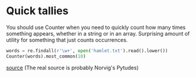 # Quick tallies

You should use Counter when you need to quickly count how many times something appears, whether in a string or in an array. Surprising amount of utility for something that just counts occurrences.

```py
words = re.findall(r'\w+', open('hamlet.txt').read().lower())
Counter(words).most_common(10)
```

[source](https://docs.python.org/3/library/collections.html#counter-objects) (The real source is probably Norvig's Pytudes)
